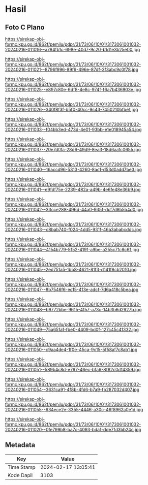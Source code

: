 # Hasil

## Foto C Plano

https://sirekap-obj-formc.kpu.go.id/862f/pemilu/pdpr/31/73/06/10/01/3173061001032-20240216-011016--a794fb1c-698e-40d7-9c20-b1d1e3b25e00.jpg

https://sirekap-obj-formc.kpu.go.id/862f/pemilu/pdpr/31/73/06/10/01/3173061001032-20240216-011021--8796f996-89f9-496e-87df-3f3abc9c0f78.jpg

https://sirekap-obj-formc.kpu.go.id/862f/pemilu/pdpr/31/73/06/10/01/3173061001032-20240216-011025--e897c80e-6df8-4e8c-974f-f6a7b436803e.jpg

https://sirekap-obj-formc.kpu.go.id/862f/pemilu/pdpr/31/73/06/10/01/3173061001032-20240216-011026--340f8f3f-b5f0-40cc-9c43-7450210bfbe1.jpg

https://sirekap-obj-formc.kpu.go.id/862f/pemilu/pdpr/31/73/06/10/01/3173061001032-20240216-011033--f04bb3ed-473d-4e01-93bb-e1e018945a54.jpg

https://sirekap-obj-formc.kpu.go.id/862f/pemilu/pdpr/31/73/06/10/01/3173061001032-20240216-011037--20e7d0fa-28d6-49d9-8ea3-18d6aa1c0655.jpg

https://sirekap-obj-formc.kpu.go.id/862f/pemilu/pdpr/31/73/06/10/01/3173061001032-20240216-011040--16accd96-5313-4260-8ac1-d53d0add7be3.jpg

https://sirekap-obj-formc.kpu.go.id/862f/pemilu/pdpr/31/73/06/10/01/3173061001032-20240216-011041--e9fdf75e-2239-482a-a49b-4e6fe48e36b9.jpg

https://sirekap-obj-formc.kpu.go.id/862f/pemilu/pdpr/31/73/06/10/01/3173061001032-20240216-011042--33cce288-496d-44a0-935f-dcf7d8b5b4d0.jpg

https://sirekap-obj-formc.kpu.go.id/862f/pemilu/pdpr/31/73/06/10/01/3173061001032-20240216-011043--c8bab740-f024-4dd5-931f-46a3ababcddc.jpg

https://sirekap-obj-formc.kpu.go.id/862f/pemilu/pdpr/31/73/06/10/01/3173061001032-20240216-011044--4154b779-5152-4191-a9be-a255c71c6c61.jpg

https://sirekap-obj-formc.kpu.go.id/862f/pemilu/pdpr/31/73/06/10/01/3173061001032-20240216-011045--2ed751a5-1bb8-4621-81f3-d141f9cb2010.jpg

https://sirekap-obj-formc.kpu.go.id/862f/pemilu/pdpr/31/73/06/10/01/3173061001032-20240216-011047--8b7546f6-ec15-413e-adcf-7d6a418c5bea.jpg

https://sirekap-obj-formc.kpu.go.id/862f/pemilu/pdpr/31/73/06/10/01/3173061001032-20240216-011048--b9772bbe-9615-4f57-a73c-14b3b6d2627b.jpg

https://sirekap-obj-formc.kpu.go.id/862f/pemilu/pdpr/31/73/06/10/01/3173061001032-20240216-011049--75a651a1-fbe0-4409-bd0f-127c45c41332.jpg

https://sirekap-obj-formc.kpu.go.id/862f/pemilu/pdpr/31/73/06/10/01/3173061001032-20240216-011050--c9aa4de4-1f0e-45ca-9c15-5f58af7c8ab1.jpg

https://sirekap-obj-formc.kpu.go.id/862f/pemilu/pdpr/31/73/06/10/01/3173061001032-20240216-011051--589b4c8d-e797-46ec-b1a6-8f82c0d14359.jpg

https://sirekap-obj-formc.kpu.go.id/862f/pemilu/pdpr/31/73/06/10/01/3173061001032-20240216-011054--3631ca91-4f8b-4fd6-b7a9-fb287032d407.jpg

https://sirekap-obj-formc.kpu.go.id/862f/pemilu/pdpr/31/73/06/10/01/3173061001032-20240216-011055--634ece2e-3355-4446-a30c-46f8962a0e1d.jpg

https://sirekap-obj-formc.kpu.go.id/862f/pemilu/pdpr/31/73/06/10/01/3173061001032-20240216-011020--0fe799b8-ba7c-4093-bda1-dde71d3bb24c.jpg


## Metadata

| Key        | Value               |
| ---------- | ------------------- |
| Time Stamp | 2024-02-17 13:05:41 |
| Kode Dapil | 3103                |



